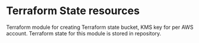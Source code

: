 # Terraform State resources

Terraform module for creating Terraform state bucket, KMS key for per AWS account.
Terraform state for this module is stored in repository.